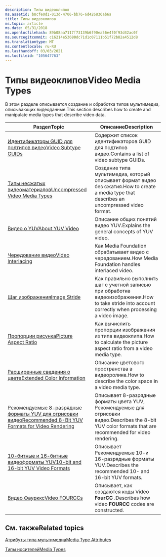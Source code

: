 ```yaml
---
description: Типы видеоклипов
ms.assetid: b8cfe0d1-013d-4706-bb76-6d426836ab6a
title: Типы видеоклипов
ms.topic: article
ms.date: 05/31/2018
ms.openlocfilehash: 89b08aa7117f73139b6f90ea56e4f0f93d42ac0f
ms.sourcegitcommit: c16214e53680dc71d1c07111b51f72b82a4512d8
ms.translationtype: MT
ms.contentlocale: ru-RU
ms.lasthandoff: 03/03/2021
ms.locfileid: "105647763"
---
```

# <a name="video-media-types"></a><span data-ttu-id="91847-103">Типы видеоклипов</span><span class="sxs-lookup"><span data-stu-id="91847-103">Video Media Types</span></span>

<span data-ttu-id="91847-104">В этом разделе описывается создание и обработка типов мультимедиа, описывающих видеоданные.</span><span class="sxs-lookup"><span data-stu-id="91847-104">This section describes how to create and manipulate media types that describe video data.</span></span>



| <span data-ttu-id="91847-105">Раздел</span><span class="sxs-lookup"><span data-stu-id="91847-105">Topic</span></span>                                                                                                      | <span data-ttu-id="91847-106">Описание</span><span class="sxs-lookup"><span data-stu-id="91847-106">Description</span></span>                                                                     |
|------------------------------------------------------------------------------------------------------------|---------------------------------------------------------------------------------|
| [<span data-ttu-id="91847-107">Идентификаторы GUID для подтипов видео</span><span class="sxs-lookup"><span data-stu-id="91847-107">Video Subtype GUIDs</span></span>](video-subtype-guids.md)                                                             | <span data-ttu-id="91847-108">Содержит список идентификаторов GUID для подтипов видео.</span><span class="sxs-lookup"><span data-stu-id="91847-108">Contains a list of video subtype GUIDs.</span></span>                                         |
| [<span data-ttu-id="91847-109">Типы несжатых видеоматериалов</span><span class="sxs-lookup"><span data-stu-id="91847-109">Uncompressed Video Media Types</span></span>](uncompressed-video-media-types.md)                                       | <span data-ttu-id="91847-110">Создание типа мультимедиа, который описывает формат видео без сжатия.</span><span class="sxs-lookup"><span data-stu-id="91847-110">How to create a media type that describes an uncompressed video format.</span></span>         |
| [<span data-ttu-id="91847-111">Видео о YUV</span><span class="sxs-lookup"><span data-stu-id="91847-111">About YUV Video</span></span>](about-yuv-video.md)                                                                     | <span data-ttu-id="91847-112">Описание общих понятий видео YUV.</span><span class="sxs-lookup"><span data-stu-id="91847-112">Explains the general concepts of YUV video.</span></span>                                     |
| [<span data-ttu-id="91847-113">Чередование видео</span><span class="sxs-lookup"><span data-stu-id="91847-113">Video Interlacing</span></span>](video-interlacing.md)                                                                 | <span data-ttu-id="91847-114">Как Media Foundation обрабатывает видео с чередованием.</span><span class="sxs-lookup"><span data-stu-id="91847-114">How Media Foundation handles interlaced video.</span></span>                                  |
| [<span data-ttu-id="91847-115">Шаг изображения</span><span class="sxs-lookup"><span data-stu-id="91847-115">Image Stride</span></span>](image-stride.md)                                                                           | <span data-ttu-id="91847-116">Как правильно выполнить шаг с учетной записью при обработке видеоизображения.</span><span class="sxs-lookup"><span data-stu-id="91847-116">How to take stride into account correctly when processing a video image.</span></span>        |
| [<span data-ttu-id="91847-117">Пропорции рисунка</span><span class="sxs-lookup"><span data-stu-id="91847-117">Picture Aspect Ratio</span></span>](picture-aspect-ratio.md)                                                           | <span data-ttu-id="91847-118">Как вычислить пропорции изображения из типа видеоклипа.</span><span class="sxs-lookup"><span data-stu-id="91847-118">How to calculate the picture aspect ratio from a video media type.</span></span>              |
| [<span data-ttu-id="91847-119">Расширенные сведения о цвете</span><span class="sxs-lookup"><span data-stu-id="91847-119">Extended Color Information</span></span>](extended-color-information.md)                                               | <span data-ttu-id="91847-120">Описание цветового пространства в видеоролике.</span><span class="sxs-lookup"><span data-stu-id="91847-120">How to describe the color space in a video media type.</span></span>                          |
| [<span data-ttu-id="91847-121">Рекомендуемые 8-разрядные форматы YUV для отрисовки видео</span><span class="sxs-lookup"><span data-stu-id="91847-121">Recommended 8-Bit YUV Formats for Video Rendering</span></span>](recommended-8-bit-yuv-formats-for-video-rendering.md) | <span data-ttu-id="91847-122">Описывает 8-разрядные форматы цвета YUV, Рекомендуемые для отрисовки видео.</span><span class="sxs-lookup"><span data-stu-id="91847-122">Describes the 8-bit YUV color formats that are recommended for video rendering.</span></span> |
| [<span data-ttu-id="91847-123">10-битные и 16-битные видеоформаты YUV</span><span class="sxs-lookup"><span data-stu-id="91847-123">10-bit and 16-bit YUV Video Formats</span></span>](10-bit-and-16-bit-yuv-video-formats.md)                             | <span data-ttu-id="91847-124">Описывает Рекомендуемые 10-и 16-разрядные форматы YUV.</span><span class="sxs-lookup"><span data-stu-id="91847-124">Describes the recommended 10- and 16-bit YUV formats.</span></span>                           |
| [<span data-ttu-id="91847-125">Видео Фаурккс</span><span class="sxs-lookup"><span data-stu-id="91847-125">Video FOURCCs</span></span>](video-fourccs.md)                                                                         | <span data-ttu-id="91847-126">Описывает, как создаются коды Video **FourCC** .</span><span class="sxs-lookup"><span data-stu-id="91847-126">Describes how video **FOURCC** codes are constructed.</span></span>                           |



 

## <a name="related-topics"></a><span data-ttu-id="91847-127">См. также</span><span class="sxs-lookup"><span data-stu-id="91847-127">Related topics</span></span>

<dl> <dt>

[<span data-ttu-id="91847-128">Атрибуты типа мультимедиа</span><span class="sxs-lookup"><span data-stu-id="91847-128">Media Type Attributes</span></span>](media-type-attributes.md)
</dt> <dt>

[<span data-ttu-id="91847-129">Типы носителей</span><span class="sxs-lookup"><span data-stu-id="91847-129">Media Types</span></span>](media-types.md)
</dt> </dl>

 

 



